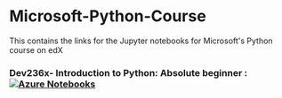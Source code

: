 # Microsoft-Python-Course
This contains the links for the Jupyter notebooks for Microsoft's Python course on edX

### Dev236x- Introduction to Python: Absolute beginner : [![Azure Notebooks](https://notebooks.azure.com/launch.png)](https://notebooks.azure.com/nukaduka1/libraries/DEV236x)
